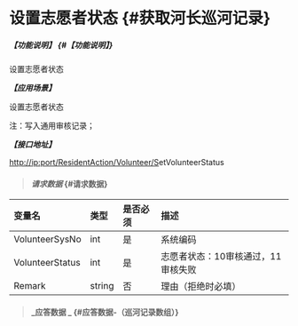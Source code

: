 # 设置志愿者状态 {#获取河长巡河记录}

##### _【功能说明】_ {#【功能说明】}

设置志愿者状态

_**【应用场景】**_

设置志愿者状态

注：写入通用审核记录；

_**【接口地址】**_

[http://ip:port/ResidentAction/Volunteer/S](http://ip:port/HMQuery/PatrolRiver/GetPatrolRivers)etVolunteerStatus

> #### _请求数据_ {#请求数据}

| 变量名 | 类型 | 是否必须 | 描述 |
| :--- | :--- | :--- | :--- |
| VolunteerSysNo | int | 是 | 系统编码 |
| VolunteerStatus | int | 是 | 志愿者状态：10审核通过，11审核失败 |
| Remark | string | 否 | 理由（拒绝时必填） |

> #### _应答数据 _ {#应答数据-（巡河记录数组）}



